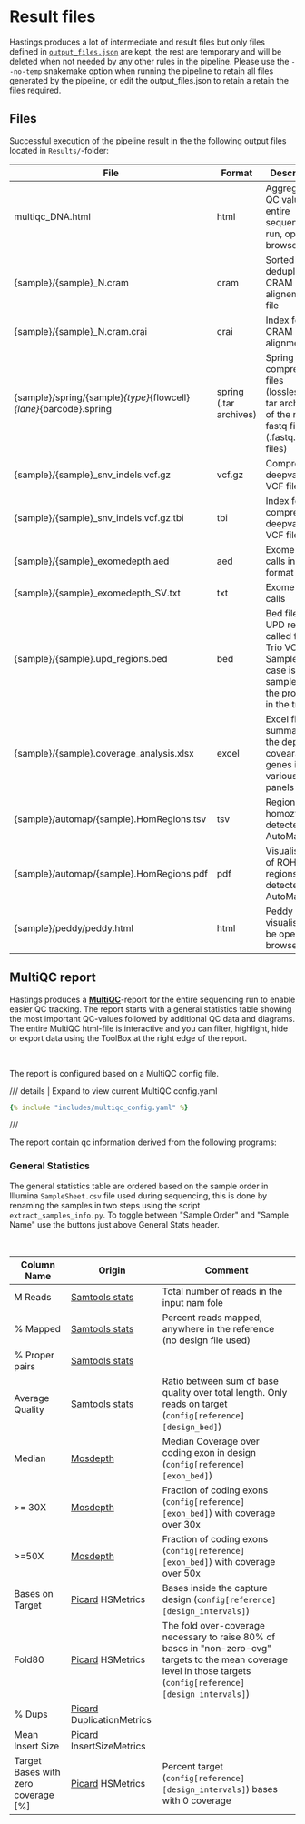 # Result files
Hastings produces a lot of intermediate and result files but only files defined in [`output_files.json`](https://github.com/clinical-genomics-uppsala/hastings_rd_wes/blob/main/config/output_list.json) are kept, the rest are temporary and will be deleted when not needed by any other rules in the pipeline. Please use the `--no-temp` snakemake option when running the pipeline to retain all files generated by the pipeline, or edit the output_files.json to retain a retain the files required.


## Files
Successful execution of the pipeline result in the the following output files located in `Results/`-folder:

| File | Format |Description |
|---|---|---|
multiqc_DNA.html| html  | Aggregated QC values for entire sequence run, open in browser|
{sample}/{sample}_N.cram | cram | Sorted and deduplicated CRAM alignement file |
{sample}/{sample}_N.cram.crai | crai |  Index for the CRAM alignment file | 
{sample}/spring/{sample}_{type}_{flowcell}_{lane}_{barcode}.spring| spring (.tar archives) | Spring compressed files (lossless) are tar archives of the raw fastq files (.fastq.gz files)|
{sample}/{sample}_snv_indels.vcf.gz | vcf.gz | Compressed deepvariant VCF file  |
{sample}/{sample}_snv_indels.vcf.gz.tbi | tbi | Index for the compressed deepvariant VCF file  |
{sample}/{sample}_exomedepth.aed | aed | Exome depth calls in aed format |
{sample}/{sample}_exomedepth_SV.txt | txt | Exome depth calls |
{sample}/{sample}.upd_regions.bed | bed | Bed file of UPD regions called from a Trio VCF. Sample in this case is the sample id of the proband in the trio.  |
{sample}/{sample}.coverage_analysis.xlsx | excel  | Excel file summarising the depth of covearage in genes in various gene panels |
{sample}/automap/{sample}.HomRegions.tsv | tsv |  Regions of homozygosity  detected by AutoMap |
{sample}/automap/{sample}.HomRegions.pdf | pdf  | Visualisation of ROH regions detected by AutoMap |
{sample}/peddy/peddy.html | html  | Peddy results visualised to be open in browser |


## MultiQC report
Hastings produces a **[MultiQC](https://github.com/ewels/MultiQC)**-report for the entire sequencing run to enable easier QC tracking. The report starts with a general statistics table showing the most important QC-values followed by additional QC data and diagrams. The entire MultiQC html-file is interactive and you can filter, highlight, hide or export data using the ToolBox at the right edge of the report.

<br />

The report is configured based on a MultiQC config file. 

/// details | Expand to view current MultiQC config.yaml
```yaml
{% include "includes/multiqc_config.yaml" %}
```
///

The report contain qc information derived from the following programs:



### General Statistics
The general statistics table are ordered based on the sample order in Illumina `SampleSheet.csv` file used during sequencing, this is done by renaming the samples in two steps using the script `extract_samples_info.py`. To toggle between "Sample Order" and "Sample Name" use the buttons just above General Stats header.


<br />

| Column Name | Origin | Comment | 
| --- | --- | --- |
| M Reads | [Samtools stats](http://www.htslib.org/doc/samtools-stats.html)  | Total number of reads in the input nam fole |
| % Mapped| [Samtools stats](http://www.htslib.org/doc/samtools-stats.html) | Percent reads mapped, anywhere in the reference (no design file used) |
| % Proper pairs| [Samtools stats](http://www.htslib.org/doc/samtools-stats.html) | |
| Average Quality | [Samtools stats](http://www.htslib.org/doc/samtools-stats.html) | Ratio between sum of base quality over total length. Only reads on target (`config[reference][design_bed]`) |
| Median | [Mosdepth](https://github.com/brentp/mosdepth) | Median Coverage over coding exon in design (`config[reference][exon_bed]`) |
| >= 30X | [Mosdepth](https://github.com/brentp/mosdepth) | Fraction of coding exons (`config[reference][exon_bed]`) with coverage over 30x |
| >=50X |[Mosdepth](https://github.com/brentp/mosdepth) | Fraction of coding exons (`config[reference][exon_bed]`) with coverage over 50x |
| Bases on Target | [Picard](https://broadinstitute.github.io/picard/) HSMetrics | Bases inside the capture design (`config[reference][design_intervals]`) |
| Fold80 |[Picard](https://broadinstitute.github.io/picard/) HSMetrics | The fold over-coverage necessary to raise 80% of bases in "non-zero-cvg" targets to the mean coverage level in those targets (`config[reference][design_intervals]`) |
| % Dups | [Picard](https://broadinstitute.github.io/picard/) DuplicationMetrics |  |
| Mean Insert Size | [Picard](https://broadinstitute.github.io/picard/) InsertSizeMetrics |  |
| Target Bases with zero coverage [%] | [Picard](https://broadinstitute.github.io/picard/) HSMetrics | Percent target (`config[reference][design_intervals]`) bases with 0 coverage |